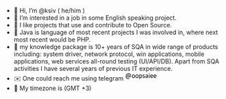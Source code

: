 - 👋 Hi, I’m @ksiv ( he/him )
- 👀 I’m interested in a job in some English speaking project.
- 🤝 I like projects that use and contribute to Open Source.
- 🌱 Java is language of most recent projects I was involved in, where next most recent would be PHP. 
- 💼 my knowledge package is 10+ years of SQA in wide range of products including: system driver, network protocol, win applications, mobile applications, web services all-round testing (UI/API/DB). Apart from SQA activities I have several years of previous IT experience.
- ✉️ One could reach me using telegram ![alt text](https://github.com/ksiv/ksiv/blob/main/pict.jpg)
- :compass:	 My timezone is (GMT +3) 

<!---
ksiv/ksiv is a ✨ special ✨ repository because its `README.md` (this file) appears on your GitHub profile.
You can click the Preview link to take a look at your changes.
--->
